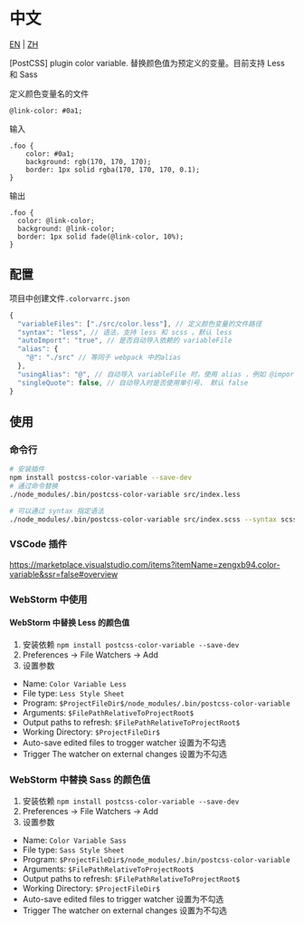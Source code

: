 # 中文
[EN](./README) | [ZH](./zh.md)

[PostCSS] plugin color variable. 替换颜色值为预定义的变量。目前支持 Less 和 Sass


定义颜色变量名的文件
```less
@link-color: #0a1;
```

输入
```less
.foo {
    color: #0a1;
    background: rgb(170, 170, 170);
    border: 1px solid rgba(170, 170, 170, 0.1);
}
```

输出
```less
.foo {
  color: @link-color;
  background: @link-color;
  border: 1px solid fade(@link-color, 10%);
}
```

## 配置

项目中创建文件`.colorvarrc.json`
```js
{
  "variableFiles": ["./src/color.less"], // 定义颜色变量的文件路径
  "syntax": "less", // 语法，支持 less 和 scss 。默认 less
  "autoImport": "true", // 是否自动导入依赖的 variableFile
  "alias": {
    "@": "./src" // 等同于 webpack 中的alias
  },
  "usingAlias": "@", // 自动导入 variableFile 时，使用 alias ，例如 @import '~@/src/color.less'
  "singleQuote": false, // 自动导入时是否使用单引号， 默认 false
}
```

## 使用
### 命令行
```bash
# 安装插件
npm install postcss-color-variable --save-dev
# 通过命令替换
./node_modules/.bin/postcss-color-variable src/index.less

# 可以通过 syntax 指定语法
./node_modules/.bin/postcss-color-variable src/index.scss --syntax scss
```

### VSCode 插件
https://marketplace.visualstudio.com/items?itemName=zengxb94.color-variable&ssr=false#overview

### WebStorm 中使用
#### WebStorm 中替换 Less 的颜色值
1. 安装依赖 `npm install postcss-color-variable --save-dev`
2. Preferences -> File Watchers -> Add
3. 设置参数
  - Name: `Color Variable Less`
  - File type: `Less Style Sheet`
  - Program: `$ProjectFileDir$/node_modules/.bin/postcss-color-variable`
  - Arguments: `$FilePathRelativeToProjectRoot$`
  - Output paths to refresh: `$FilePathRelativeToProjectRoot$`
  - Working Directory: `$ProjectFileDir$`
  - Auto-save edited files to trogger watcher  设置为不勾选
  - Trigger The watcher on external changes 设置为不勾选


### WebStorm 中替换 Sass 的颜色值
1. 安装依赖 `npm install postcss-color-variable --save-dev`
2. Preferences -> File Watchers -> Add
3. 设置参数
  - Name: `Color Variable Sass`
  - File type: `Sass Style Sheet`
  - Program: `$ProjectFileDir$/node_modules/.bin/postcss-color-variable`
  - Arguments: `$FilePathRelativeToProjectRoot$`
  - Output paths to refresh: `$FilePathRelativeToProjectRoot$`
  - Working Directory: `$ProjectFileDir$`
  - Auto-save edited files to trigger watcher  设置为不勾选
  - Trigger The watcher on external changes 设置为不勾选

